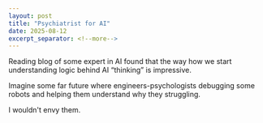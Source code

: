 ```yaml
---
layout: post
title: "Psychiatrist for AI"
date: 2025-08-12
excerpt_separator: <!--more-->
---
```


Reading blog of some expert in AI found that the way how we start understanding logic behind AI “thinking” is impressive.

Imagine some far future where engineers-psychologists debugging some robots and helping them understand why they struggling.

I wouldn't envy them.